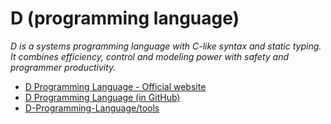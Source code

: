 # D (programming language)

_D is a systems programming language with C-like syntax and static typing. It combines efficiency, control and modeling power with safety and programmer productivity._

- [D Programming Language - Official website](http://dlang.org/)
- [D Programming Language (in GitHub)](https://github.com/D-Programming-Language)
- [D-Programming-Language/tools](https://github.com/D-Programming-Language/tools)
